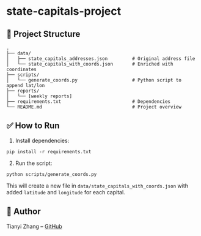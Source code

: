 
# state-capitals-project

## 📁 Project Structure

```
.
├── data/
│   ├── state_capitals_addresses.json         # Original address file
│   └── state_capitals_with_coords.json       # Enriched with coordinates
├── scripts/
│   └── generate_coords.py                    # Python script to append lat/lon
├── reports/
│   └── [weekly reports]
├── requirements.txt                          # Dependencies
└── README.md                                 # Project overview
```

## ✅ How to Run

1. Install dependencies:
```
pip install -r requirements.txt
```

2. Run the script:
```
python scripts/generate_coords.py
```

This will create a new file in `data/state_capitals_with_coords.json` with added `latitude` and `longitude` for each capital.

## 🔗 Author
Tianyi Zhang – [GitHub](https://github.com/Tianyizzzzzzz)
